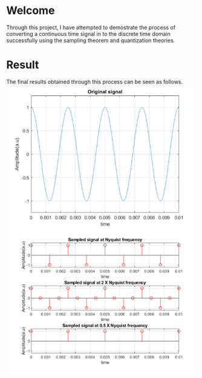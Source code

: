# Welcome
Through this project, I have attempted to demostrate the process of converting a continuous time signal in to the discrete time domain successfully using the sampling theorem and quantization theories.

# Result
The final results obtained through this process can be seen as follows.
![Original signal](Original%20Signal.png)
![Sampled and Quantized signal](Sampled%20signal.png)
